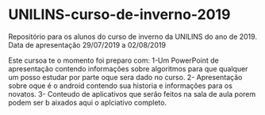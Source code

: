 # UNILINS-curso-de-inverno-2019
Repositório para os alunos do curso de inverno da UNILINS do ano de 2019.
Data de apresentação 29/07/2019 a 02/08/2019

Este cursoa te o momento foi preparo com:
1-Um PowerPoint de apresentação contendo informações sobre algoritmos para que qualquer um posso estudar por parte oque sera dado no curso.
2- Apresentação sobre oque é o android contendo sua historia e informações para os novatos.
3- Conteudo de aplicativos que serão feitos na sala de aula porem podem ser b aixados aqui o aplciativo completo.
